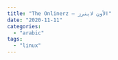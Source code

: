```yaml
---
title: "The Onlinerz – الأون لاينرز"
date: "2020-11-11"
categories: 
  - "arabic"
tags: 
  - "linux"
---
```




